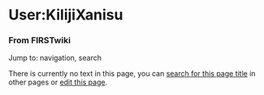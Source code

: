 

# User:KilijiXanisu

### From FIRSTwiki

Jump to: navigation, search

There is currently no text in this page, you can [search for this page
title](/index.php/Special:Search/KilijiXanisu "Special:Search/KilijiXanisu" )
in other pages or [edit this
page](http://www.firstwiki.net/index.php?title=User:KilijiXanisu&action=edit
"http://www.firstwiki.net/index.php?title=User:KilijiXanisu&action=edit" ).

